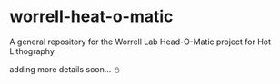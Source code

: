 # worrell-heat-o-matic
A general repository for the Worrell Lab Head-O-Matic project for Hot Lithography

adding more details soon...
⛄️
